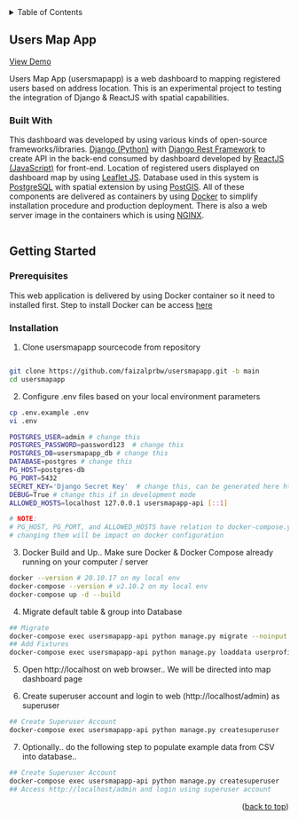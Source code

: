 <!-- TABLE OF CONTENTS -->

<details>

<summary>Table of Contents</summary>

<ol>

<li>

<a  href="#users-map-app">Users Map App</a>

<ul>

<li><a  href="#built-with">Built With</a></li>

</ul>

</li>

<li>

<a  href="#getting-started">Getting Started</a>

<ul>

<li><a  href="#prerequisites">Prerequisites</a></li>

<li><a  href="#installation">Installation</a></li>

</ul>

</li>

<li><a  href="#user-guide">User Guide</a></li>

</ol>

</details>

<!-- ABOUT THE PROJECT -->

## Users Map App
<a  href="">View Demo</a>

Users Map App (usersmapapp) is a web dashboard to mapping registered users based on address location. This is an experimental project to testing the integration of Django & ReactJS with spatial capabilities.
  
### Built With
This dashboard was developed by using various kinds of open-source frameworks/libraries. <a href='https://www.djangoproject.com/'>Django (Python)</a> with <a href='https://www.django-rest-framework.org/'>Django Rest Framework</a> to create API in the back-end consumed by dashboard developed by <a href='https://reactjs.org/'>ReactJS (JavaScript)</a> for front-end. Location of registered users displayed on dashboard map by using <a href='https://leafletjs.com/'>Leaflet JS<a>. Database used in this system is <a href='https://www.postgresql.org/'>PostgreSQL</a> with spatial extension by using <a href='https://postgis.net/'>PostGIS</a>. All of these components are delivered as containers by using <a href='https://www.docker.com/'>Docker</a> to simplify installation procedure and production deployment. There is also a web server image in the containers which is using <a href='https://www.nginx.com/'>NGINX</a>.  

<image>

<!-- GETTING STARTED -->

## Getting Started


### Prerequisites

This web application is delivered by using Docker container so it need to installed first. Step to install Docker can be access <a href='https://docs.docker.com/get-started/'>here</a>  

### Installation
1. Clone usersmapapp sourcecode from repository
```sh

git clone https://github.com/faizalprbw/usersmapapp.git -b main
cd usersmapapp

```

2. Configure .env files based on your local environment parameters

```sh
cp .env.example .env
vi .env
```
```sh
POSTGRES_USER=admin # change this
POSTGRES_PASSWORD=password123  # change this
POSTGRES_DB=usersmapapp_db # change this
DATABASE=postgres # change this
PG_HOST=postgres-db
PG_PORT=5432
SECRET_KEY='Django Secret Key'  # change this, can be generated here https://djecrety.ir/
DEBUG=True # change this if in development mode
ALLOWED_HOSTS=localhost 127.0.0.1 usersmapapp-api [::1]

# NOTE:
# PG_HOST, PG_PORT, and ALLOWED_HOSTS have relation to docker-compose.yml, 
# changing them will be impact on docker configuration
```

3. Docker Build and Up.. Make sure Docker & Docker Compose already running on your computer / server

```sh
docker --version # 20.10.17 on my local env
docker-compose --version # v2.10.2 on my local env
docker-compose up -d --build
```

4. Migrate default table & group into Database

```sh
## Migrate 
docker-compose exec usersmapapp-api python manage.py migrate --noinput
## Add Fixtures
docker-compose exec usersmapapp-api python manage.py loaddata userprofile/fixtures/group.json
```

5. Open http://localhost on web browser.. We will be directed into map dashboard page

6. Create superuser account and login to web (http://localhost/admin) as superuser
```sh
## Create Superuser Account
docker-compose exec usersmapapp-api python manage.py createsuperuser
```

7. Optionally.. do the following step to populate example data from CSV into database..
  
```sh
## Create Superuser Account
docker-compose exec usersmapapp-api python manage.py createsuperuser
## Access http://localhost/admin and login using superuser account
```

<p  align="right">(<a  href="#readme-top">back to top</a>)</p>